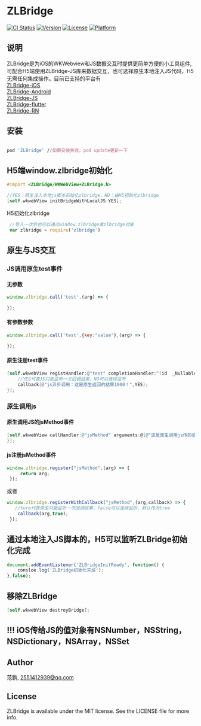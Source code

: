 # ZLBridge

[![CI Status](https://img.shields.io/travis/范鹏/ZLBridge.svg?style=flat)](https://travis-ci.org/范鹏/ZLBridge)
[![Version](https://img.shields.io/cocoapods/v/ZLBridge.svg?style=flat)](https://cocoapods.org/pods/ZLBridge)
[![License](https://img.shields.io/cocoapods/l/ZLBridge.svg?style=flat)](https://cocoapods.org/pods/ZLBridge)
[![Platform](https://img.shields.io/cocoapods/p/ZLBridge.svg?style=flat)](https://cocoapods.org/pods/ZLBridge)

## 说明
ZLBridge是为iOS的WKWebview和JS数据交互时提供更简单方便的小工具组件,可配合H5端使用ZLBridge-JS库来数据交互，也可选择原生本地注入JS代码，H5无需任何集成操作。目前已支持的平台有
<br/>[ZLBridge-iOS](https://github.com/FPJack/ZLBridge-iOS)
<br/>[ZLBridge-Android](https://github.com/FPJack/ZLBridge-Android)
<br/>[ZLBridge-JS](https://github.com/FPJack/ZLBridge-JS)
<br/>[ZLBridge-flutter](https://github.com/FPJack/ZLBridge-flutter)
<br/>[ZLBridge-RN](https://github.com/FPJack/ZLBridge-RN)

## 安装
```ruby

pod 'ZLBridge' //如果安装失败，pod update更新一下
```
## H5端window.zlbridge初始化
```objective-c
#import <ZLBridge/WKWebView+ZLBridge.h>

//YES：原生注入本地js脚本初始化zlbridge，NO：由H5初始化zlbridge
[self.wkwebView initBridgeWithLocalJS:YES];
```
H5初始化zlbridge
```JavaScript
 //导入一次后也可以通过window.zlbridge拿zlbridge对象
 var zlbridge = require('zlbridge')
```
## 原生与JS交互


### JS调用原生test事件

#### 无参数
```JavaScript
window.zlbridge.call('test',(arg) => {

});
```
#### 有参数参数
```JavaScript
window.zlbridge.call('test',{key:"value"},(arg) => {

});
```
#### 原生注册test事件
```objective-c
[self.wkwebView registHandler:@"test" completionHandler:^(id  _Nullable obj, JSCallbackHandler  _Nullable callback) {
    //YES代表JS只能监听一次回调结果，NO可以连续监听
    callback(@"js异步调用：这是原生返回的结果1000！",YES);
}];
```


### 原生调用js

#### 原生调用JS的jsMethod事件
```objective-c
[self.wkwebView callHandler:@"jsMethod" arguments:@[@"这是原生调用js传的值"] completionHandler:^(id  _Nullable obj, NSError * _Nullable error) {
}];
```

#### js注册jsMethod事件
```JavaScript
window.zlbridge.register("jsMethod",(arg) => {
     return arg;
 });
 ```
 或者
 ```JavaScript
 window.zlbridge.registerWithCallback("jsMethod",(arg,callback) => {
    //ture代表原生只能监听一次回调结果，false可以连续监听，默认传为true
     callback(arg,true);
  });
  ```

## 通过本地注入JS脚本的，H5可以监听ZLBridge初始化完成
```JavaScript
document.addEventListener('ZLBridgeInitReady', function() {
    consloe.log('ZLBridge初始化完成');
},false);
  ```
  
## 移除ZLBridge
```objective-c
[self.wkwebView destroyBridge];
```
## !!! iOS传给JS的值对象有NSNumber，NSString，NSDictionary，NSArray，NSSet
## Author

范鹏, 2551412939@qq.com



## License

ZLBridge is available under the MIT license. See the LICENSE file for more info.
